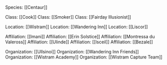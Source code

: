 Species: [[Centaur]]

Class: [[Cook]]
Class: [[Smoker]]
Class: [[Fairday Illusionist]]

Location: [[Wistram]]
Location: [[Wandering Inn]]
Location: [[Liscor]]

Affiliation: [[Imani]]
Affiliation: [[Erin Solstice]]
Affiliation: [[Montressa du Valeross]]
Affiliation: [[Ulinde]]
Affiliation: [[Isceil]]
Affiliation: [[Bezale]]

Organization: [[Ullsinoi]]
Organization: [[Wandering Inn Friends]]
Organization: [[Wistram Academy]]
Organization: [[Wistram Capture Team]]

